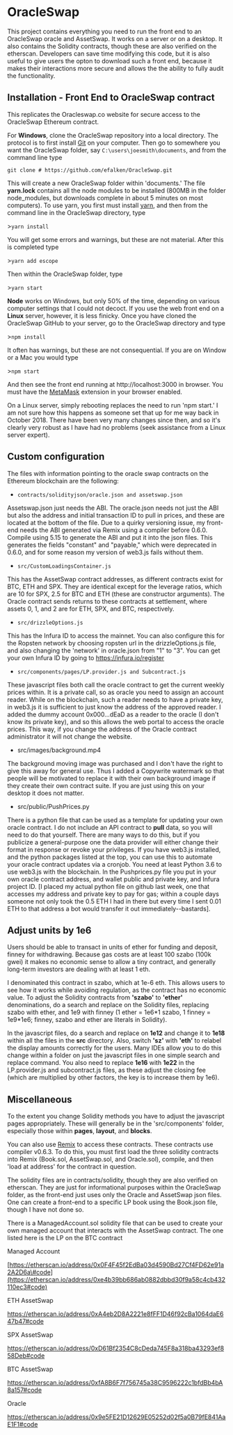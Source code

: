 OracleSwap
==========

This project contains everything you need to run the front end to an OracleSwap
oracle and AssetSwap. It works on a server or on a desktop. It also contains the
Solidity contracts, though these are also verified on the etherscan. Developers
can save time modifying this code, but it is also useful to give users the opton
to download such a front end, because it makes their interactions more secure
and allows the the ability to fully audit the functionality.

Installation - Front End to OracleSwap contract
-----------------------------------------------

This replicates the Oracleswap.co website for secure access to the OracleSwap
Ethereum contract.

For **Windows**, clone the OracleSwap repository into a local directory. The
protocol is to first install [Git](https://git-scm.com/downloads) on your
computer. Then go to somewhere you want the OracleSwap folder, say
`C:\users\joesmith\documents`, and from the command line type

`git clone # https://github.com/efalken/OracleSwap.git`

This will create a new OracleSwap folder within 'documents.' The file
**yarn.lock** contains all the node modules to be installed (800MB in the folder
node_modules, but downloads complete in about 5 minutes on most computers). To
use yarn, you first must install [yarn](https://www.npmjs.com/package/yarn), and
then from the command line in the OracleSwap directory, type

\>`yarn install`

You will get some errors and warnings, but these are not material. After this is
completed type

\>`yarn add escope`

Then within the OracleSwap folder, type

\>`yarn start`

**Node** works on Windows, but only 50% of the time, depending on various
computer settings that I could not decoct. If you use the web front end on a
**Linux** server, however, it is less finicky. Once you have cloned the
OracleSwap GitHub to your server, go to the OracleSwap directory and type

\>`npm install`

It often has warnings, but these are not consequential. If you are on Window or
a Mac you would type

\>`npm start`

And then see the front end running at http://localhost:3000 in browser. You must
have the [MetaMask](https://metamask.io/) extension in your browser enabled.

On a Linux server, simply rebooting replaces the need to run 'npm start.' I am
not sure how this happens as someone set that up for me way back in October
2018. There have been very many changes since then, and so it's clearly very
robust as I have had no problems (seek assistance from a Linux server expert).

Custom configuration
--------------------

The files with information pointing to the oracle swap contracts on the Ethereum
blockchain are the following:

-   `contracts/solidityjson/oracle.json and assetswap.json`

Assetswap.json just needs the ABI. The oracle.json needs not just the ABI but
also the address and initial transaction ID to pull in prices, and these are
located at the bottom of the file. Due to a quirky versioning issue, my
front-end needs the ABI generated via Remix using a compiler before 0.6.0.
Compile using 5.15 to generate the ABI and put it into the json files. This
generates the fields "constant" and "payable," which were deprecated in 0.6.0,
and for some reason my version of web3.js fails without them.

-   `src/CustomLoadingsContainer.js`

This has the AssetSwap contract addresses, as different contracts exist for BTC,
ETH and SPX. They are identical except for the leverage ratios, which are 10 for
SPX, 2.5 for BTC and ETH (these are constructor arguments). The Oracle contract
sends returns to these contracts at settlement, where assets 0, 1, and 2 are for
ETH, SPX, and BTC, respectively.

-   `src/drizzleOptions.js`

This has the Infura ID to access the mainnet. You can also configure this for
the Ropsten network by choosing ropsten url in the drizzleOptions.js file, and
also changing the 'network' in oracle.json from "1" to "3". You can get your own
Infura ID by going to <https://infura.io/register>

-   `src/components/pages/LP.provider.js and Subcontract.js`

These javascript files both call the oracle contract to get the current weekly
prices within. It is a private call, so as oracle you need to assign an account
reader. While on the blockchain, such a reader needs to have a private key, in
web3.js it is sufficient to just know the address of the approved reader. I
added the dummy account 0x000...dEaD as a reader to the oracle (I don't know its
private key), and so this allows the web portal to access the oracle prices.
This way, if you change the address of the Oracle contract administrator it will
not change the website.

-   src/images/background.mp4

The background moving image was purchased and I don't have the right to give
this away for general use. Thus I added a Copywrite watermark so that people
will be motivated to replace it with their own background image if they create
their own contract suite. If you are just using this on your desktop it does not
matter.

-   src/public/PushPrices.py

There is a python file that can be used as a template for updating your own
oracle contract. I do not include an API contract to **pull** data, so you will
need to do that yourself. There are many ways to do this, but if you publicize a
general-purpose one the data provider will either change their format in
response or revoke your privileges. If you have web3.js installed, and the
python packages listed at the top, you can use this to automate your oracle
contract updates via a cronjob. You need at least Python 3.6 to use web3.js with
the blockchain. In the Pushprices.py file you put in your own oracle contract
address, and wallet public and private key, and Infura project ID. [I placed my
actual python file on github last week, one that accesses my address and private
key to pay for gas; within a couple days someone not only took the 0.5 ETH I had
in there but every time I sent 0.01 ETH to that address a bot would transfer it
out immediately--bastards].

Adjust units by 1e6
-------------------

Users should be able to transact in units of ether for funding and deposit,
finney for withdrawing. Because gas costs are at least 100 szabo (100k gwei) it
makes no economic sense to allow a tiny contract, and generally long-term
investors are dealing with at least 1 eth.

I denominated this contract in szabo, which at 1e-6 eth. This allows users to
see how it works while avoiding regulation, as the contract has no economic
value. To adjust the Solidity contracts from **'szabo'** to **'ether'**
denominations, do a search and replace on the Solidity files, replacing szabo
with ether, and 1e9 with finney (1 ether = 1e6\*1 szabo, 1 finney = 1e9\*1e6;
finney, szabo and ether are literals in Solidity).

In the javascript files, do a search and replace on **1e12** and change it to
**1e18** within all the files in the **src** directory. Also, switch **'sz'**
with **'eth'** to relabel the display amounts correctly for the users. Many IDEs
allow you to do this change within a folder on just the javascript files in one
simple search and replace command. You also need to replace **1e16** with
**1e22** in the LP.provider.js and subcontract.js files, as these adjust the
closing fee (which are multiplied by other factors, the key is to increase them
by 1e6).

Miscellaneous
-------------

To the extent you change Solidity methods you have to adjust the javascript
pages appropriately. These will generally be in the 'src/components' folder,
especially those within **pages**, **layout**, and **blocks**.

You can also use [Remix](https://remix.ethereum.org) to access these contracts.
These contracts use compiler v0.6.3. To do this, you must first load the three
solidity contracts into Remix (Book.sol, AssetSwap.sol, and Oracle.sol),
compile, and then 'load at address' for the contract in question.

The solidity files are in contracts/solidity, though they are also verified on
etherscan. They are just for informational purposes within the OracleSwap
folder, as the front-end just uses only the Oracle and AssetSwap json files. One
can create a front-end to a specific LP book using the Book.json file, though I
have not done so.

There is a ManagedAccount.sol solidity file that can be used to create your own
managed account that interacts with the AssetSwap contract. The one listed here
is the LP on the BTC contract

Managed Account

[https://etherscan.io/address/0x0F4F45f2EdBa03d4590Bd27Cf4FD62e91a2A2D6a\#code](https://etherscan.io/address/0xe4b39bb686ab0882dbbd30f9a58c4cb432110ec3#code)

ETH AssetSwap

<https://etherscan.io/address/0xA4eb2D8A2221e8fFF1D46f92cBa1064daE647b47#code>

SPX AssetSwap

<https://etherscan.io/address/0xD61Bf2354C8cDeda745F8a318ba43293ef858Deb#code>

BTC AssetSwap

<https://etherscan.io/address/0xfA8B6F7f756745a38C9596222c1bfdBb4bA8a157#code>

Oracle

<https://etherscan.io/address/0x9e5FE21D12629E05252d02f5a0B79fE841AaE1F1#code>
